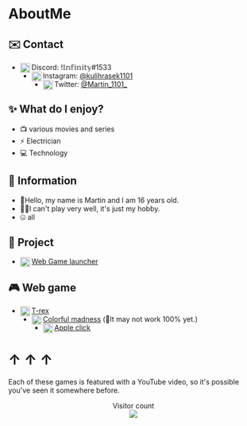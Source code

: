 # AboutMe


## ✉️ Contact 
- <img align="left" alt="Discord" width="20px" src="https://cdn.discordapp.com/emojis/1080527612943794186.webp?size=128&quality=lossless"/> Discord: !𝕀𝕟𝕗𝕚𝕟𝕚𝕥𝕪#1533
-  <img align="left" alt="Instagram" width="20px" src="https://cdn.discordapp.com/emojis/1080528469668151389.webp?size=128&quality=lossless"/> Instagram: [@kulihrasek1101](https://www.instagram.com/kulihrasek1101/) 
- <img align="left" alt="Twitter" width="20px" src="https://cdn.discordapp.com/emojis/1080527623022714971.webp?size=128&quality=lossless"/> Twitter: [@Martin_1101_](https://twitter.com/Martin_1101_)

## ✨ What do I enjoy?
- 📺 various movies and series
- ⚡ Electrician
- 💻 Technology 

## 📄 Information
- 👋Hello, my name is Martin and I am 16 years old.
- 👨‍💻I can't play very well, it's just my hobby.
- 🤐 all
## 🚧 Project
- <img align="left" alt="apple" width="20px" src="https://cdn.discordapp.com/emojis/1081272121088549036.webp?size=128&quality=lossless"/>[Web Game launcher](http://game-launcher.4fan.cz)

## 🎮 Web game
- <img align="left" alt="apple" width="20px" src="https://cdn.discordapp.com/emojis/1080973431681585253.webp?size=128&quality=lossless"/> [T-rex](http://t-rex-game.4fan.cz)
- <img align="left" alt="apple" width="20px" src="https://cdn.discordapp.com/emojis/1080973429433442314.webp?size=128&quality=lossless"/>[Colorful madness](http://colorful-madness.4fan.cz) (🛑It may not work 100% yet.)
- <img align="left" alt="apple" width="20px" src="https://cdn.discordapp.com/emojis/1080973433090871347.webp?size=128&quality=lossless"/> [Apple click](https://apple-click.4fan.cz)

 # ↑  ↑  ↑
  Each of these games is featured with a YouTube video, so it's possible you've seen it somewhere before.

<p align="center"> 
  Visitor count<br>
  <img src="https://profile-counter.glitch.me/1101Martin1101/count.svg" />
</p>
